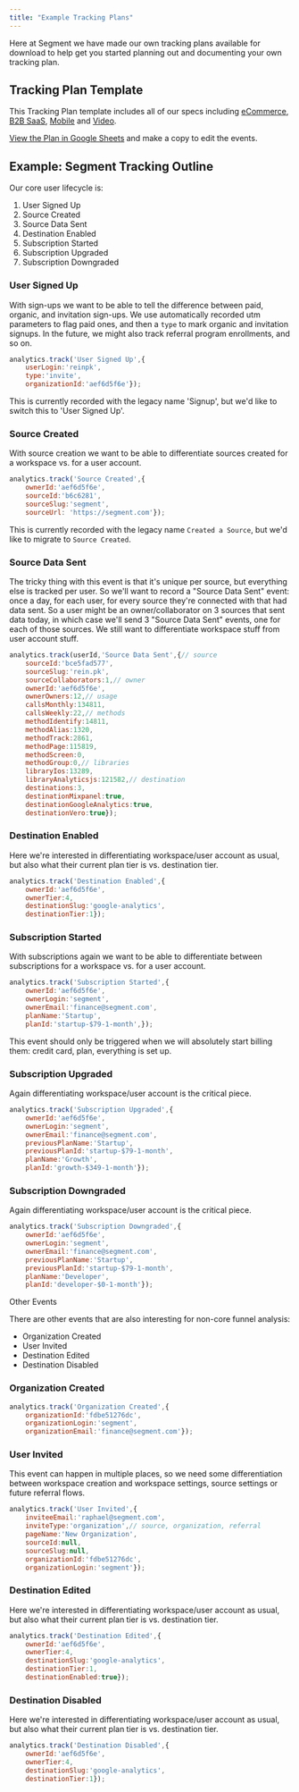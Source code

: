 ```yaml
---
title: "Example Tracking Plans"
---
```


Here at Segment we have made our own tracking plans available for download to help get you started planning out and documenting your own tracking plan.

## Tracking Plan Template

This Tracking Plan template includes all of our specs including [eCommerce](/docs/connections/spec/ecommerce/v2/), [B2B SaaS](/docs/connections/spec/mobile/), [Mobile](/docs/connections/spec/mobile/) and [Video](/docs/connections/spec/video/).

[View the Plan in Google Sheets](https://docs.google.com/spreadsheets/d/1ZHGfNrCxBQbEyevmVxNoU0DGjb8cJMro1iwIRZLWjPw/view) and make a copy to edit the events.

## Example: Segment Tracking Outline

Our core user lifecycle is:

1.  User Signed Up
2.  Source Created
3.  Source Data Sent
4.  Destination Enabled
5.  Subscription Started
6.  Subscription Upgraded
7.  Subscription Downgraded

### User Signed Up

With sign-ups we want to be able to tell the difference between paid, organic, and invitation sign-ups. We use automatically recorded utm parameters to flag paid ones, and then a `type` to mark organic and invitation signups. In the future, we might also track referral program enrollments, and so on.

```js
analytics.track('User Signed Up',{
    userLogin:'reinpk',
    type:'invite',
    organizationId:'aef6d5f6e'});
```

This is currently recorded with the legacy name 'Signup', but we'd like to switch this to 'User Signed Up'.

### Source Created

With source creation we want to be able to differentiate sources created for a workspace vs. for a user account.

```js
analytics.track('Source Created',{
    ownerId:'aef6d5f6e',
    sourceId:'b6c6281',
    sourceSlug:'segment',
    sourceUrl: 'https://segment.com'});
```

This is currently recorded with the legacy name `Created a Source`, but we'd like to migrate to `Source Created`.

### Source Data Sent

The tricky thing with this event is that it's unique per source, but everything else is tracked per user. So we'll want to record a "Source Data Sent" event: once a day, for each user, for every source they're connected with that had data sent. So a user might be an owner/collaborator on 3 sources that sent data today, in which case we'll send 3 "Source Data Sent" events, one for each of those sources. We still want to differentiate workspace stuff from user account stuff.

```js
analytics.track(userId,'Source Data Sent',{// source
    sourceId:'bce5fad577',
    sourceSlug:'rein.pk',
    sourceCollaborators:1,// owner
    ownerId:'aef6d5f6e',
    ownerOwners:12,// usage
    callsMonthly:134811,
    callsWeekly:22,// methods
    methodIdentify:14811,
    methodAlias:1320,
    methodTrack:2861,
    methodPage:115819,
    methodScreen:0,
    methodGroup:0,// libraries
    libraryIos:13289,
    libraryAnalyticsjs:121582,// destination
    destinations:3,
    destinationMixpanel:true,
    destinationGoogleAnalytics:true,
    destinationVero:true});
```

### Destination Enabled

Here we're interested in differentiating workspace/user account as usual, but also what their current plan tier is vs. destination tier.

```js
analytics.track('Destination Enabled',{
    ownerId:'aef6d5f6e',
    ownerTier:4,
    destinationSlug:'google-analytics',
    destinationTier:1});
```

### Subscription Started

With subscriptions again we want to be able to differentiate between subscriptions for a workspace vs. for a user account.

```js
analytics.track('Subscription Started',{
    ownerId:'aef6d5f6e',
    ownerLogin:'segment',
    ownerEmail:'finance@segment.com',
    planName:'Startup',
    planId:'startup-$79-1-month',});
```

This event should only be triggered when we will absolutely start billing them: credit card, plan, everything is set up.

### Subscription Upgraded

Again differentiating workspace/user account is the critical piece.

```js
analytics.track('Subscription Upgraded',{
    ownerId:'aef6d5f6e',
    ownerLogin:'segment',
    ownerEmail:'finance@segment.com',
    previousPlanName:'Startup',
    previousPlanId:'startup-$79-1-month',
    planName:'Growth',
    planId:'growth-$349-1-month'});
```

### Subscription Downgraded

Again differentiating workspace/user account is the critical piece.

```js
analytics.track('Subscription Downgraded',{
    ownerId:'aef6d5f6e',
    ownerLogin:'segment',
    ownerEmail:'finance@segment.com',
    previousPlanName:'Startup',
    previousPlanId:'startup-$79-1-month',
    planName:'Developer',
    planId:'developer-$0-1-month'});
```

Other Events

There are other events that are also interesting for non-core funnel analysis:

- Organization Created
- User Invited
- Destination Edited
- Destination Disabled

### Organization Created

```js
analytics.track('Organization Created',{
    organizationId:'fdbe51276dc',
    organizationLogin:'segment',
    organizationEmail:'finance@segment.com'});
```

### User Invited

This event can happen in multiple places, so we need some differentiation between workspace creation and workspace settings, source settings or future referral flows.

```js
analytics.track('User Invited',{
    inviteeEmail:'raphael@segment.com',
    inviteType:'organization',// source, organization, referral
    pageName:'New Organization',
    sourceId:null,
    sourceSlug:null,
    organizationId:'fdbe51276dc',
    organizationLogin:'segment'});
```

### Destination Edited

Here we're interested in differentiating workspace/user account as usual, but also what their current plan tier is vs. destination tier.

```js
analytics.track('Destination Edited',{
    ownerId:'aef6d5f6e',
    ownerTier:4,
    destinationSlug:'google-analytics',
    destinationTier:1,
    destinationEnabled:true});
```

### Destination Disabled

Here we're interested in differentiating workspace/user account as usual, but also what their current plan tier is vs. destination tier.

```js
analytics.track('Destination Disabled',{
    ownerId:'aef6d5f6e',
    ownerTier:4,
    destinationSlug:'google-analytics',
    destinationTier:1});
```
